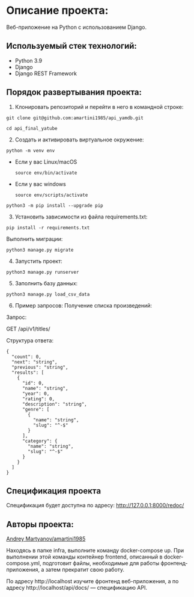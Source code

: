 # Описание проекта:

Веб-приложение на Python с использованием Django.

## Используемый стек технологий:
- Python 3.9
- Django
- Django REST Framework

## Порядок развертывания проекта:
1) Клонировать репозиторий и перейти в него в командной строке:

```
git clone git@github.com:amartini1985/api_yamdb.git
```

```
cd api_final_yatube
```

2) Cоздать и активировать виртуальное окружение:

```
python -m venv env
```

* Если у вас Linux/macOS

    ```
    source env/bin/activate
    ```

* Если у вас windows

    ```
    source env/scripts/activate
    ```

```
python3 -m pip install --upgrade pip
```

3) Установить зависимости из файла requirements.txt:

```
pip install -r requirements.txt
```

Выполнить миграции:

```
python3 manage.py migrate
```

4) Запустить проект:

```
python3 manage.py runserver
```
5) Заполнить базу данных: 

```
python3 manage.py load_csv_data
```

6) Пример запросов:
Получение списка произведений:

Запрос:

GET /api/v1/titles/

Структура ответа:
```
{
  "count": 0,
  "next": "string",
  "previous": "string",
  "results": [
    {
      "id": 0,
      "name": "string",
      "year": 0,
      "rating": 0,
      "description": "string",
      "genre": [
        {
          "name": "string",
          "slug": "^-$"
        }
      ],
      "category": {
        "name": "string",
        "slug": "^-$"
      }
    }
  ]
}
```

## Cпецификация проекта
Спецификация будет доступна по адресу: http://127.0.0.1:8000/redoc/

## Авторы проекта:
[Andrey Martyanov/amartini1985](https://github.com/amartini1985)

Находясь в папке infra, выполните команду docker-compose up. При выполнении этой команды контейнер frontend, описанный в docker-compose.yml, подготовит файлы, необходимые для работы фронтенд-приложения, а затем прекратит свою работу.

По адресу http://localhost изучите фронтенд веб-приложения, а по адресу http://localhost/api/docs/ — спецификацию API.


